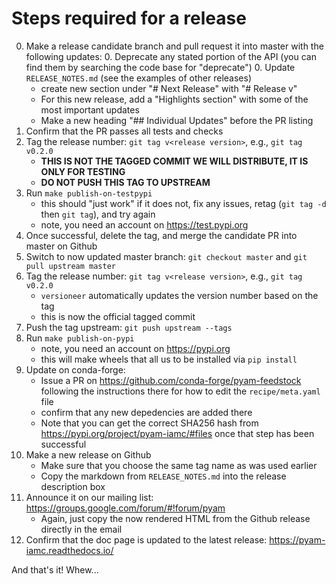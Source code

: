 
# Steps required for a release

0. Make a release candidate branch and pull request it into master with the following updates:
   0. Deprecate any stated portion of the API (you can find them by searching the code base for "deprecate")
   0. Update `RELEASE_NOTES.md` (see the examples of other releases)
	  - create new section under "# Next Release" with "# Release v<release version>"
	  - For this new release, add a "Highlights section" with some of the most important updates
      - Make a new heading "## Individual Updates" before the PR listing
  0. Confirm that the PR passes all tests and checks
  0. Tag the release number: `git tag v<release version>`, e.g., `git tag v0.2.0`
     - **THIS IS NOT THE TAGGED COMMIT WE WILL DISTRIBUTE, IT IS ONLY FOR TESTING**
	 - **DO NOT PUSH THIS TAG TO UPSTREAM**
  0. Run `make publish-on-testpypi`
     - this should "just work" if it does not, fix any issues, retag (`git tag
       -d` then `git tag`), and try again
	 - note, you need an account on https://test.pypi.org
  0. Once successful, delete the tag, and merge the candidate PR into master on Github
0. Switch to now updated master branch: `git checkout master` and `git pull upstream master`
0. Tag the release number: `git tag v<release version>`, e.g., `git tag v0.2.0`
   - `versioneer` automatically updates the version number based on the tag
   - this is now the official tagged commit
0. Push the tag upstream: `git push upstream --tags`
0. Run `make publish-on-pypi`
   - note, you need an account on https://pypi.org
   - this will make wheels that all us to be installed via `pip install`
0. Update on conda-forge:
   - Issue a PR on https://github.com/conda-forge/pyam-feedstock following the
     instructions there for how to edit the `recipe/meta.yaml` file
   - confirm that any new depedencies are added there
   - Note that you can get the correct SHA256 hash from
     https://pypi.org/project/pyam-iamc/#files once that step has been
     successful
0. Make a new release on Github
   - Make sure that you choose the same tag name as was used earlier
   - Copy the markdown from `RELEASE_NOTES.md` into the release description box
0. Announce it on our mailing list: https://groups.google.com/forum/#!forum/pyam
   - Again, just copy the now rendered HTML from the Github release directly in
     the email
0. Confirm that the doc page is updated to the latest release: https://pyam-iamc.readthedocs.io/

And that's it! Whew...

